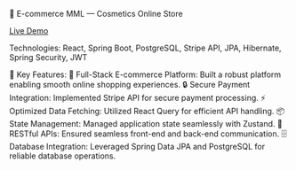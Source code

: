 🚀 E-commerce MML — Cosmetics Online Store

[Live Demo]([url](https://e-commerce-mml.vercel.app/))

Technologies: React, Spring Boot, PostgreSQL, Stripe API, JPA, Hibernate, Spring Security, JWT

📌 Key Features:
🛒 Full-Stack E-commerce Platform: Built a robust platform enabling smooth online shopping experiences.
🔒 Secure Payment Integration: Implemented Stripe API for secure payment processing.
⚡ Optimized Data Fetching: Utilized React Query for efficient API handling.
📦 State Management: Managed application state seamlessly with Zustand.
🔄 RESTful APIs: Ensured seamless front-end and back-end communication.
🗄️ Database Integration: Leveraged Spring Data JPA and PostgreSQL for reliable database operations.
